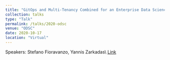 ```yaml
---
title: "GitOps and Multi-Tenancy Combined for an Enterprise Data Science Experience on Kubeflow"
collection: talks
type: "Talk"
permalink: /talks/2020-odsc
venue: "ODSC"
date: 2020-10-17
location: "Virtual"
---
```



Speakers: Stefano Fioravanzo, Yannis Zarkadas\\
[Link](https://odsc.com/speakers/gitops-and-multi-tenancy-combined-for-an-enterprise-data-science-experience-on-kubeflow-2/)